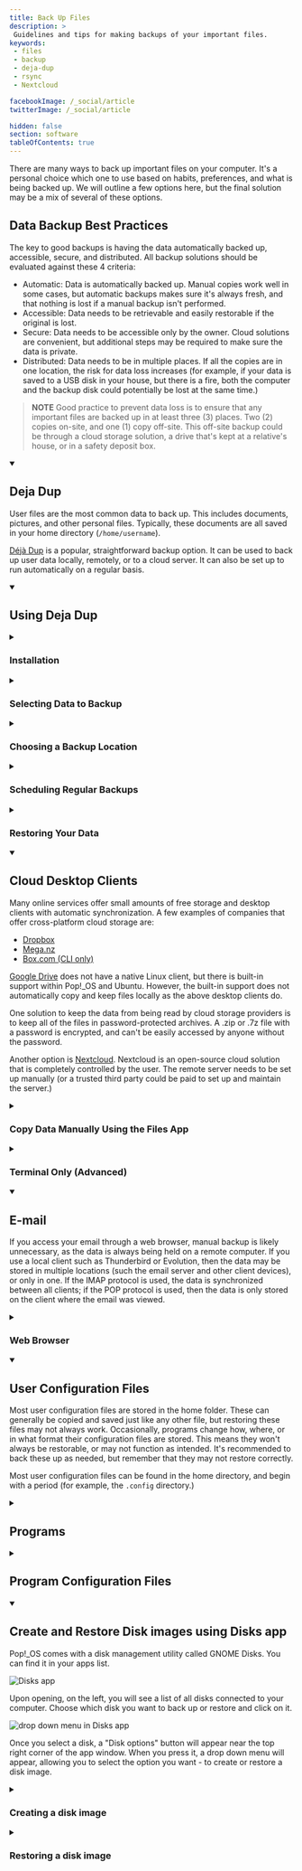 ```yaml
---
title: Back Up Files
description: >
 Guidelines and tips for making backups of your important files.
keywords:
 - files
 - backup
 - deja-dup
 - rsync
 - Nextcloud

facebookImage: /_social/article
twitterImage: /_social/article

hidden: false
section: software
tableOfContents: true
---
```


There are many ways to back up important files on your computer. It's a personal choice which one to use based on habits, preferences, and what is being backed up. We will outline a few options here, but the final solution may be a mix of several of these options.

## Data Backup Best Practices

The key to good backups is having the data automatically backed up, accessible, secure, and distributed. All backup solutions should be evaluated against these 4 criteria:

- Automatic: Data is automatically backed up. Manual copies work well in some cases, but automatic backups makes sure it's always fresh, and that nothing is lost if a manual backup isn't performed.
- Accessible: Data needs to be retrievable and easily restorable if the original is lost.
- Secure: Data needs to be accessible only by the owner. Cloud solutions are convenient, but additional steps may be required to make sure the data is private.
- Distributed: Data needs to be in multiple places. If all the copies are in one location, the risk for data loss increases (for example, if your data is saved to a USB disk in your house, but there is a fire, both the computer and the backup disk could potentially be lost at the same time.)

>**NOTE** Good practice to prevent data loss is to ensure that any important files are backed up in at least three (3) places. Two (2) copies on-site, and one (1) copy off-site. This off-site backup could be through a cloud storage solution, a drive that's kept at a relative's house, or in a safety deposit box.

<details open>
  <summary>

## Deja Dup

</summary>

User files are the most common data to back up. This includes documents, pictures, and other personal files. Typically, these documents are all saved in your home directory (`/home/username`).

[Déjà Dup](https://wiki.gnome.org/Apps/DejaDup) is a popular, straightforward backup option. It can be used to back up user data locally, remotely, or to a cloud server. It can also be set up to run automatically on a regular basis.

</details>

<details open>
<summary>

## Using Deja Dup

</summary>

<details>
<summary>

### Installation

</summary>

To install Deja Dup, search for it in the Pop!\_Shop, Ubuntu Software or run this command:

```bash
sudo apt install deja-dup
```

If Deja Dup can't be installed using the apt command, you can install it using the flatpak program by running the following command:

```bash
flatpak install flathub org.gnome.DejaDup
```

Once Deja Dup is installed, it will be labeled as "Backups" in the Activities overview.

</details>

<details>
  <summary>

### Selecting Data to Backup

</summary>

With Deja Dup (Backups) open, you can select the folders you wish to save or ignore using the pages listed on the left. By default, Deja Dup will backup your entire home directory, which includes your Documents, Pictures, Music, and Videos folders. It ignores your Downloads folder and any items in the Trash. Use the plus and minus buttons as needed to modify both categories.

![Selecting data to backup in Deja-Dup](/images/backup/deja_selection.png)

</details>

<details>
  <summary>

### Choosing a Backup Location

</summary>

On the **Storage location** page, you can configure the location where your backup will be stored.

![Selecting a backup location in Deja-Dup](/images/backup/deja_location.png)

The available options are:

**Local Folder** - Back up data to an internal or external hard drive, SSD, or USB flash drive.

<u>Pros:</u>
Easy to set up, automatic, accessible, and secure. Backups typically happen quickly because they're using a high-speed direct connection.

<u>Cons:</u>
Single point of failure. If the computer is lost or if both drives fail, the data is lost.

**Network Server** - Back up data to another computer or storage device (NAS) on your network.

<u>Pros:</u>
Same advantages as the local backup, but with less of a single point of failure.

<u>Cons:</u>
Requires some networking knowledge and the ability to set up another computer or storage device to hold the data.
Backups typically take longer because of slower transfer speeds over the network (but still faster than internet storage.)

**Google Drive** - Back up to Google's cloud service.

<u>Pros:</u>
Remote (off-site) location provides geographical redundancy, and is accessible anywhere there is an internet connection.

<u>Cons:</u>
Requires a Google account.
Your data could be accessible by Google or third parties (including law enforcement).
Will be slower to back up (depending on your internet speed), and uses your data transfer/bandwidth.

</details>

<details>
  <summary>

### Scheduling Regular Backups

</summary>

To schedule backups to run automatically, select **Scheduling** from the list on the left, then flip the switch to enable automatic backups. Schedule the backup for a time when you know the location will be available (for example, when you know you'll have the USB drive plugged in). Many people choose to let their backups run overnight or on weekends.

![Scheduling backups in Deja-Dup](/images/backup/deja_scheduling.png)

</details>

<details>
  <summary>

### Restoring Your Data

</summary>

To restore your data with Deja Dup, select the **Overview** page, then click the **Restore...** button. This will allow you to select the location containing the Deja Dup backup folder, and will copy the data from the most recent backup to its original location.

![Restoring data in Deja-Dup](/images/backup/deja_overview.png)

</details>
</details>

<details open>
<summary>

## Cloud Desktop Clients

</summary>

Many online services offer small amounts of free storage and desktop clients with automatic synchronization. A few examples of companies that offer cross-platform cloud storage are:

- [Dropbox](https://www.dropbox.com)
- [Mega.nz](https://www.mega.nz)
- [Box.com (CLI only)](https://www.box.com)

[Google Drive](https://drive.google.com) does not have a native Linux client, but there is built-in support within Pop!_OS and Ubuntu. However, the built-in support does not automatically copy and keep files locally as the above desktop clients do.

One solution to keep the data from being read by cloud storage providers is to keep all of the files in password-protected archives. A .zip or .7z file with a password is encrypted, and can't be easily accessed by anyone without the password.

Another option is [Nextcloud](https://nextcloud.com/). Nextcloud is an open-source cloud solution that is completely controlled by the user. The remote server needs to be set up manually (or a trusted third party could be paid to set up and maintain the server.)
</details>

<details>
<summary>

### Copy Data Manually Using the Files App

</summary>

With an external drive attached, data can be manually copied to an external drive. Use the file browser to copy data from the internal drive to the external drive.

<u>Pros:</u>
Easy and straightforward to copy data from one place to another.

<u>Cons:</u>
Because the process is manual, updates and changes to the data may be missed over time. No geographic redundancy.
</details>

<details>
<summary>

### Terminal Only (Advanced)

</summary>

In certain situations, you may only have access to a command-line interface. The command-line `rsync` program verifies data integrity and avoids re-copying files that are already backed up.

An example of the rsync command would be:

```bash
rsync -a ~/ OUTPUT_DIRECTORY
```

...where `-a` tells rsync to output as an archive, `~/` refers to your home directory as the source location, and `OUTPUT_DIRECTORY` should be replaced with the location of your external disk or your remotely mounted server.

</details>

<details open>
<summary>

## E-mail

</summary>

If you access your email through a web browser, manual backup is likely unnecessary, as the data is always being held on a remote computer. If you use a local client such as Thunderbird or Evolution, then the data may be stored in multiple locations (such the email server and other client devices), or only in one. If the IMAP protocol is used, the data is synchronized between all clients; if the POP protocol is used, then the data is only stored on the client where the email was viewed.
</details>

<details>
<summary>

### Web Browser

</summary>

<u>Pros:</u>
All data is always on a remote server.

<u>Cons:</u>
Requires internet access. Email providers may have access to data.

### IMAP

<u>Pros:</u>
Data is synchronized between the remote server and local devices. No single point of failure.

<u>Cons:</u>
Requires internet access. Email providers may have access to data.

### POP/POP3

<u>Pros:</u>
Data is more secure, as it's only in one location at any time.

<u>Cons:</u>
The client storing data is a single point of failure.

</details>

<details open>
<summary>

## User Configuration Files

</summary>

Most user configuration files are stored in the home folder. These can generally be copied and saved just like any other file, but restoring these files may not always work. Occasionally, programs change how, where, or in what format their configuration files are stored. This means they won't always be restorable, or may not function as intended. It's recommended to back these up as needed, but remember that they may not restore correctly.

Most user configuration files can be found in the home directory, and begin with a period (for example, the `.config` directory.)
</details>

<details>
<summary>

## Programs

</summary>

Because programs are readily available online (usually through software repositories), we don't recommend backing them up. They are spread throughout the file system and are difficult to restore properly. To back up programs, we recommend keeping a list of package names for the programs that you use so they can be reinstalled with a single package manager command, like so:

```bash
sudo apt install gnome-tweak-tool mousepad aptitude thunar
```
</details>

<details>
<summary>

## Program Configuration Files

</summary>

System-wide program configuration files can be found in many locations of the OS. The most common location is the `/etc` folder. Most of these can be backed up in the same ways that user configuration files can, with the same caveat about changes in configuration format when restoring these files. (Unless you have modified system-wide configuration files manually, most configuration is usually stored per-user in the home directory.)
</details>

<details open>
<summary>

## Create and Restore Disk images using Disks app

</summary>

Pop!_OS comes with a disk management utility called GNOME Disks. You can find it in your apps list.

![Disks app](/images/backup/disks-1-none-selected.png)

Upon opening, on the left, you will see a list of all disks connected to your computer. Choose which disk you want to back up or restore and click on it.

![drop down menu in Disks app](/images/backup/disks-2-disk-selected.png)

Once you select a disk, a "Disk options" button will appear near the top right corner of the app window. When you press it, a drop down menu will appear, allowing you to select the option you want - to create or restore a disk image.

</details>

<details>
<summary>

### Creating a disk image

</summary>

![image](/images/backup/disks-3-create-disk-image.png)

When you press a "Create disk image" in the drop-down menu mentioned before, you will have a pop-up appear, presenting you with choice to name the disk image you're creating and select where to put it.

**NOTE** that creating a full disk-image is only available when booting from a [live disk](/articles/live-disk). You can't make changes to an internal disk or partition from which you're booting.

![image](/images/backup/disks-3-create-disk-image-busy.png)

After clicking "Start creating," it may ask for your password. Next Disks will start creating your disk image. A progress bar will be shown. You can cancel creating the image at any time by pressing the trash can icon on the right, next to the progress bar.

**NOTE** the location that you save the image file to will need to be either the same size or larger (i.e. 1TB will need 1TB or above).

Upon finishing, you will have a disk image file in `.img` format. The file will have the name you chose and will be saved in the folder you selected.

</details>

<details>
<summary>

### Restoring a disk image

</summary>

> **IMPORTANT NOTE:** Restoring a disk image to a drive erases the current contents of the selected drive or partition. Again, this will result in a complete loss of data. Only restore disk images to drives that are already backed up, or on which you don't wish to preserve the data.

![image](/images/backup/disks-4-restore-disk-image.png)

When you press "Restore disk image" in the drop-down menu mentioned before, a pop-up will appear, presenting a button to select which disk image you want to restore The "Destination" will be whichever disk you selected previously (on the left).

![image](/images/backup/disks-4-restore-disk-image-busy.png.png)

After you press "Start restoring," it will ask for a confirmation and may ask for a user password. After that, process of restoring a disk image onto your disk will start, showing you restoring progress. You can cancel at any time by pressing the trash can icon on the right from the progress bar.

> **NOTE:** Even if you press the button to cancel, your selected disk will already have been erased to make room for the restore image. The data on the disk is  already gone.

Upon finishing you will have your disk image file and its data on the disk you selected.

</details>

